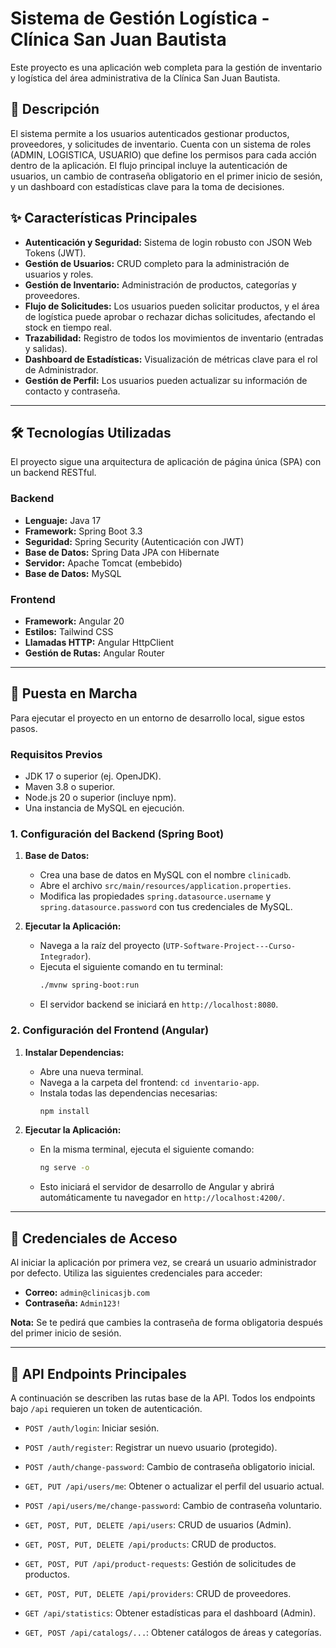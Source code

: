 # Sistema de Gestión Logística - Clínica San Juan Bautista

Este proyecto es una aplicación web completa para la gestión de inventario y logística del área administrativa de la Clínica San Juan Bautista.

## 📜 Descripción

El sistema permite a los usuarios autenticados gestionar productos, proveedores, y solicitudes de inventario. Cuenta con un sistema de roles (ADMIN, LOGISTICA, USUARIO) que define los permisos para cada acción dentro de la aplicación. El flujo principal incluye la autenticación de usuarios, un cambio de contraseña obligatorio en el primer inicio de sesión, y un dashboard con estadísticas clave para la toma de decisiones.

## ✨ Características Principales

- **Autenticación y Seguridad:** Sistema de login robusto con JSON Web Tokens (JWT).
- **Gestión de Usuarios:** CRUD completo para la administración de usuarios y roles.
- **Gestión de Inventario:** Administración de productos, categorías y proveedores.
- **Flujo de Solicitudes:** Los usuarios pueden solicitar productos, y el área de logística puede aprobar o rechazar dichas solicitudes, afectando el stock en tiempo real.
- **Trazabilidad:** Registro de todos los movimientos de inventario (entradas y salidas).
- **Dashboard de Estadísticas:** Visualización de métricas clave para el rol de Administrador.
- **Gestión de Perfil:** Los usuarios pueden actualizar su información de contacto y contraseña.

---

## 🛠️ Tecnologías Utilizadas

El proyecto sigue una arquitectura de aplicación de página única (SPA) con un backend RESTful.

### **Backend**

- **Lenguaje:** Java 17
- **Framework:** Spring Boot 3.3
- **Seguridad:** Spring Security (Autenticación con JWT)
- **Base de Datos:** Spring Data JPA con Hibernate
- **Servidor:** Apache Tomcat (embebido)
- **Base de Datos:** MySQL

### **Frontend**

- **Framework:** Angular 20
- **Estilos:** Tailwind CSS
- **Llamadas HTTP:** Angular HttpClient
- **Gestión de Rutas:** Angular Router

---

## 🚀 Puesta en Marcha

Para ejecutar el proyecto en un entorno de desarrollo local, sigue estos pasos.

### **Requisitos Previos**

- JDK 17 o superior (ej. OpenJDK).
- Maven 3.8 o superior.
- Node.js 20 o superior (incluye npm).
- Una instancia de MySQL en ejecución.

### **1. Configuración del Backend (Spring Boot)**

1.  **Base de Datos:**
    - Crea una base de datos en MySQL con el nombre `clinicadb`.
    - Abre el archivo `src/main/resources/application.properties`.
    - Modifica las propiedades `spring.datasource.username` y `spring.datasource.password` con tus credenciales de MySQL.

2.  **Ejecutar la Aplicación:**
    - Navega a la raíz del proyecto (`UTP-Software-Project---Curso-Integrador`).
    - Ejecuta el siguiente comando en tu terminal:
      ```bash
      ./mvnw spring-boot:run
      ```
    - El servidor backend se iniciará en `http://localhost:8080`.

### **2. Configuración del Frontend (Angular)**

1.  **Instalar Dependencias:**
    - Abre una nueva terminal.
    - Navega a la carpeta del frontend: `cd inventario-app`.
    - Instala todas las dependencias necesarias:
      ```bash
      npm install
      ```

2.  **Ejecutar la Aplicación:**
    - En la misma terminal, ejecuta el siguiente comando:
      ```bash
      ng serve -o
      ```
    - Esto iniciará el servidor de desarrollo de Angular y abrirá automáticamente tu navegador en `http://localhost:4200/`.

---

## 🔑 Credenciales de Acceso

Al iniciar la aplicación por primera vez, se creará un usuario administrador por defecto. Utiliza las siguientes credenciales para acceder:

- **Correo:** `admin@clinicasjb.com`
- **Contraseña:** `Admin123!`

**Nota:** Se te pedirá que cambies la contraseña de forma obligatoria después del primer inicio de sesión.

---

## 📄 API Endpoints Principales

A continuación se describen las rutas base de la API. Todos los endpoints bajo `/api` requieren un token de autenticación.

- `POST /auth/login`: Iniciar sesión.
- `POST /auth/register`: Registrar un nuevo usuario (protegido).
- `POST /auth/change-password`: Cambio de contraseña obligatorio inicial.

- `GET, PUT /api/users/me`: Obtener o actualizar el perfil del usuario actual.
- `POST /api/users/me/change-password`: Cambio de contraseña voluntario.

- `GET, POST, PUT, DELETE /api/users`: CRUD de usuarios (Admin).
- `GET, POST, PUT, DELETE /api/products`: CRUD de productos.
- `GET, POST, PUT /api/product-requests`: Gestión de solicitudes de productos.
- `GET, POST, PUT, DELETE /api/providers`: CRUD de proveedores.
- `GET /api/statistics`: Obtener estadísticas para el dashboard (Admin).
- `GET, POST /api/catalogs/...`: Obtener catálogos de áreas y categorías.
